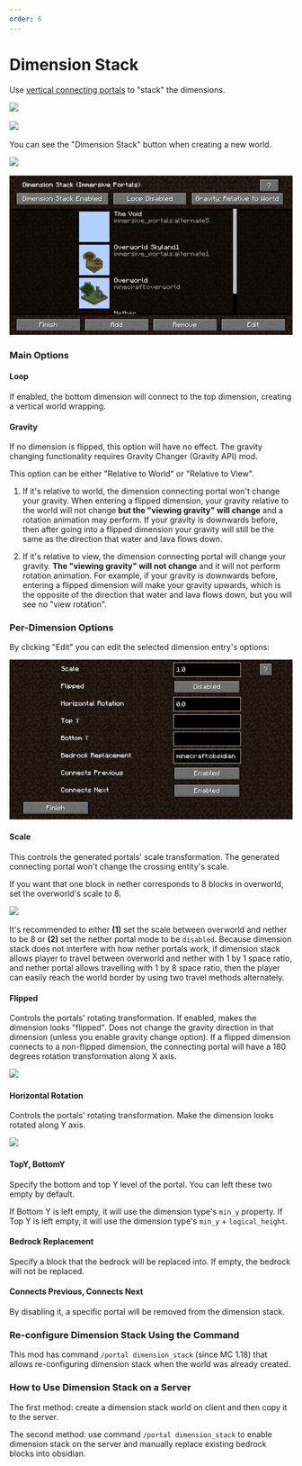 ```yaml
---
order: 6
---
```




# Dimension Stack

Use [vertical connecting portals](./Portals#vertical-dimension-connecting-portal) to "stack" the dimensions.



![](https://i.loli.net/2021/11/20/aui8vcNer9hAmgJ.png)

![](https://i.loli.net/2021/11/20/r7sUyN6Azm4qiaF.png)



You can see the "Dimension Stack" button when creating a new world.

![](https://i.loli.net/2021/11/20/helqg7vkcdML5n3.png)

![](./dim_stack_gui.png)



### Main Options

#### Loop

If enabled, the bottom dimension will connect to the top dimension, creating a vertical world wrapping.

#### Gravity

If no dimension is flipped, this option will have no effect. The gravity changing functionality requires Gravity Changer (Gravity API) mod.

This option can be either "Relative to World" or "Relative to View".

1. If it's relative to world, the dimension connecting portal won't change your gravity. When entering a flipped dimension, your gravity relative to the world will not change **but the "viewing gravity" will change** and a rotation animation may perform. If your gravity is downwards before, then after going into a flipped dimension your gravity will still be the same as the direction that water and lava flows down.

2. If it's relative to view, the dimension connecting portal will change your gravity. **The "viewing gravity" will not change** and it will not perform rotation animation. For example, if your gravity is downwards before, entering a flipped dimension will make your gravity upwards, which is the opposite of the direction that water and lava flows down, but you will see no "view rotation".

### Per-Dimension Options

By clicking "Edit" you can edit the selected dimension entry's options:

![2023-03-28_21.35.27](./dim_stack_edit.png)



#### Scale

This controls the generated portals' scale transformation. The generated connecting portal won't change the crossing entity's scale.

If you want that one block in nether corresponds to 8 blocks in overworld, set the overworld's scale to 8.

![](https://i.loli.net/2021/11/20/ywnkEq6F4pQS7Ha.png)

It's recommended to either **(1)** set the scale between overworld and nether to be 8 or **(2)** set the nether portal mode to be `disabled`. Because dimension stack does not interfere with how nether portals work, if dimension stack allows player to travel between overworld and nether with 1 by 1 space ratio, and nether portal allows travelling with 1 by 8 space ratio, then the player can easily reach the world border by using two travel methods alternately.

#### Flipped

Controls the portals' rotating transformation. If enabled, makes the dimension looks "flipped". Does not change the gravity direction in that dimension (unless you enable gravity change option). If a flipped dimension connects to a non-flipped dimension, the connecting portal will have a 180 degrees rotation transformation along X axis.

![](https://i.loli.net/2021/11/20/pXxmBnrQd2CbVIE.png)

#### Horizontal Rotation

Controls the portals' rotating transformation. Make the dimension looks rotated along Y axis.

![](https://i.loli.net/2021/11/20/Fnv4GOCW8A3wiJM.png)

#### TopY, BottomY

Specify the bottom and top Y level of the portal. You can left these two empty by default.

If Bottom Y is left empty, it will use the dimension type's `min_y` property. If Top Y is left empty, it will use the dimension type's `min_y` + `logical_height`.

#### Bedrock Replacement

Specify a block that the bedrock will be replaced into. If empty, the bedrock will not be replaced.

#### Connects Previous, Connects Next

By disabling it, a specific portal will be removed from the dimension stack.

### Re-configure Dimension Stack Using the Command

This mod has command `/portal dimension_stack` (since MC 1.18) that allows re-configuring dimension stack when the world was already created.

### How to Use Dimension Stack on a Server

The first method: create a dimension stack world on client and then copy it to the server.

The second method: use command `/portal dimension_stack` to enable dimension stack on the server and manually replace existing bedrock blocks into obsidian.



